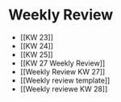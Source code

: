 # Weekly Review

- [[KW 23]]
- [[KW 24]]
- [[KW 25]]
- [[KW 27 Weekly Review]]
- [[Weekly Review KW 27]]
- [[Weekly review template]]
- [[Weekly reviewe KW 28]]